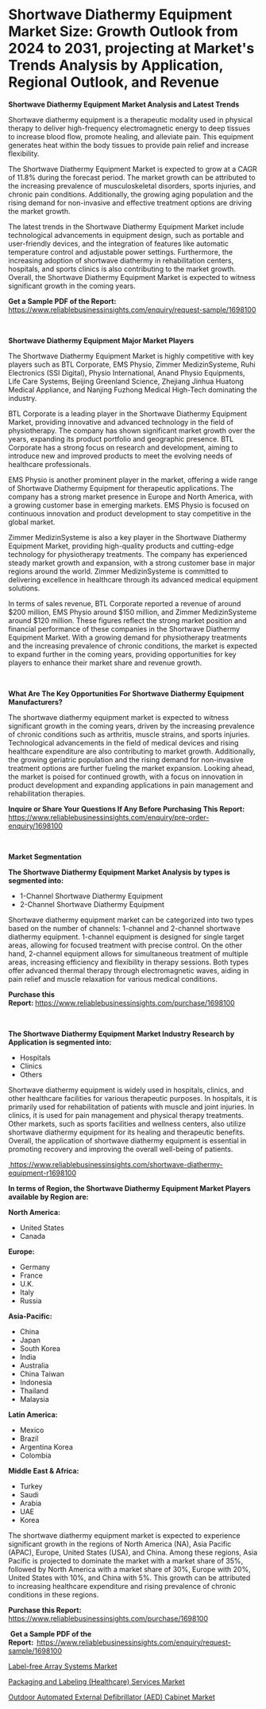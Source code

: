 <p><h1>Shortwave Diathermy Equipment Market Size: Growth Outlook from 2024 to 2031, projecting at Market's Trends Analysis by Application, Regional Outlook, and Revenue</h1></p><p><strong>Shortwave Diathermy Equipment Market Analysis and Latest Trends</strong></p>
<p><p>Shortwave diathermy equipment is a therapeutic modality used in physical therapy to deliver high-frequency electromagnetic energy to deep tissues to increase blood flow, promote healing, and alleviate pain. This equipment generates heat within the body tissues to provide pain relief and increase flexibility.</p><p>The Shortwave Diathermy Equipment Market is expected to grow at a CAGR of 11.8% during the forecast period. The market growth can be attributed to the increasing prevalence of musculoskeletal disorders, sports injuries, and chronic pain conditions. Additionally, the growing aging population and the rising demand for non-invasive and effective treatment options are driving the market growth.</p><p>The latest trends in the Shortwave Diathermy Equipment Market include technological advancements in equipment design, such as portable and user-friendly devices, and the integration of features like automatic temperature control and adjustable power settings. Furthermore, the increasing adoption of shortwave diathermy in rehabilitation centers, hospitals, and sports clinics is also contributing to the market growth. Overall, the Shortwave Diathermy Equipment Market is expected to witness significant growth in the coming years.</p></p>
<p><strong>Get a Sample PDF of the Report:&nbsp;</strong> <a href="https://www.reliablebusinessinsights.com/enquiry/request-sample/1698100">https://www.reliablebusinessinsights.com/enquiry/request-sample/1698100</a></p>
<p>&nbsp;</p>
<p><strong>Shortwave Diathermy Equipment Major Market Players</strong></p>
<p><p>The Shortwave Diathermy Equipment Market is highly competitive with key players such as BTL Corporate, EMS Physio, Zimmer MedizinSysteme, Ruhi Electronics (SSI Digital), Physio International, Anand Physio Equipments, Life Care Systems, Beijing Greenland Science, Zhejiang Jinhua Huatong Medical Appliance, and Nanjing Fuzhong Medical High-Tech dominating the industry.</p><p>BTL Corporate is a leading player in the Shortwave Diathermy Equipment Market, providing innovative and advanced technology in the field of physiotherapy. The company has shown significant market growth over the years, expanding its product portfolio and geographic presence. BTL Corporate has a strong focus on research and development, aiming to introduce new and improved products to meet the evolving needs of healthcare professionals.</p><p>EMS Physio is another prominent player in the market, offering a wide range of Shortwave Diathermy Equipment for therapeutic applications. The company has a strong market presence in Europe and North America, with a growing customer base in emerging markets. EMS Physio is focused on continuous innovation and product development to stay competitive in the global market.</p><p>Zimmer MedizinSysteme is also a key player in the Shortwave Diathermy Equipment Market, providing high-quality products and cutting-edge technology for physiotherapy treatments. The company has experienced steady market growth and expansion, with a strong customer base in major regions around the world. Zimmer MedizinSysteme is committed to delivering excellence in healthcare through its advanced medical equipment solutions.</p><p>In terms of sales revenue, BTL Corporate reported a revenue of around $200 million, EMS Physio around $150 million, and Zimmer MedizinSysteme around $120 million. These figures reflect the strong market position and financial performance of these companies in the Shortwave Diathermy Equipment Market. With a growing demand for physiotherapy treatments and the increasing prevalence of chronic conditions, the market is expected to expand further in the coming years, providing opportunities for key players to enhance their market share and revenue growth.</p></p>
<p>&nbsp;</p>
<p><strong>What Are The Key Opportunities For Shortwave Diathermy Equipment Manufacturers?</strong></p>
<p><p>The shortwave diathermy equipment market is expected to witness significant growth in the coming years, driven by the increasing prevalence of chronic conditions such as arthritis, muscle strains, and sports injuries. Technological advancements in the field of medical devices and rising healthcare expenditure are also contributing to market growth. Additionally, the growing geriatric population and the rising demand for non-invasive treatment options are further fueling the market expansion. Looking ahead, the market is poised for continued growth, with a focus on innovation in product development and expanding applications in pain management and rehabilitation therapies.</p></p>
<p><strong>Inquire or Share Your Questions If Any Before Purchasing This Report:</strong> <a href="https://www.reliablebusinessinsights.com/enquiry/pre-order-enquiry/1698100">https://www.reliablebusinessinsights.com/enquiry/pre-order-enquiry/1698100</a></p>
<p>&nbsp;</p>
<p><strong>Market Segmentation</strong></p>
<p><strong>The Shortwave Diathermy Equipment Market Analysis by types is segmented into:</strong></p>
<p><ul><li>1-Channel Shortwave Diathermy Equipment</li><li>2-Channel Shortwave Diathermy Equipment</li></ul></p>
<p><p>Shortwave diathermy equipment market can be categorized into two types based on the number of channels: 1-channel and 2-channel shortwave diathermy equipment. 1-channel equipment is designed for single target areas, allowing for focused treatment with precise control. On the other hand, 2-channel equipment allows for simultaneous treatment of multiple areas, increasing efficiency and flexibility in therapy sessions. Both types offer advanced thermal therapy through electromagnetic waves, aiding in pain relief and muscle relaxation for various medical conditions.</p></p>
<p><strong>Purchase this Report:&nbsp;</strong><a href="https://www.reliablebusinessinsights.com/purchase/1698100">https://www.reliablebusinessinsights.com/purchase/1698100</a></p>
<p>&nbsp;</p>
<p><strong>The Shortwave Diathermy Equipment Market Industry Research by Application is segmented into:</strong></p>
<p><ul><li>Hospitals</li><li>Clinics</li><li>Others</li></ul></p>
<p><p>Shortwave diathermy equipment is widely used in hospitals, clinics, and other healthcare facilities for various therapeutic purposes. In hospitals, it is primarily used for rehabilitation of patients with muscle and joint injuries. In clinics, it is used for pain management and physical therapy treatments. Other markets, such as sports facilities and wellness centers, also utilize shortwave diathermy equipment for its healing and therapeutic benefits. Overall, the application of shortwave diathermy equipment is essential in promoting recovery and improving the overall well-being of patients.</p></p>
<p><a href="https://www.reliablebusinessinsights.com/shortwave-diathermy-equipment-r1698100">&nbsp;https://www.reliablebusinessinsights.com/shortwave-diathermy-equipment-r1698100</a></p>
<p><strong>In terms of Region, the Shortwave Diathermy Equipment Market Players available by Region are:</strong></p>
<p>
    <p> <strong> North America: </strong>
        <ul>
            <li>United States</li>
            <li>Canada</li>
        </ul>
        </p> 
    <p> <strong> Europe: </strong>
        <ul>
            <li>Germany</li>
            <li>France</li>
            <li>U.K.</li>
            <li>Italy</li>
            <li>Russia</li>
        </ul>
        </p> 
    <p> <strong> Asia-Pacific: </strong>
        <ul>
            <li>China</li>
            <li>Japan</li>
            <li>South Korea</li>
            <li>India</li>
            <li>Australia</li>
            <li>China Taiwan</li>
            <li>Indonesia</li>
            <li>Thailand</li>
            <li>Malaysia</li>
        </ul>
        </p> 
    <p> <strong> Latin America: </strong>
        <ul>
            <li>Mexico</li>
            <li>Brazil</li>
            <li>Argentina Korea</li>
            <li>Colombia</li>
        </ul>
        </p> 
    <p> <strong> Middle East & Africa: </strong>
        <ul>
            <li>Turkey</li>
            <li>Saudi</li>
            <li>Arabia</li>
            <li>UAE</li>
            <li>Korea</li>
        </ul>
    </p>
    </p>
<p><p>The shortwave diathermy equipment market is expected to experience significant growth in the regions of North America (NA), Asia Pacific (APAC), Europe, United States (USA), and China. Among these regions, Asia Pacific is projected to dominate the market with a market share of 35%, followed by North America with a market share of 30%, Europe with 20%, United States with 10%, and China with 5%. This growth can be attributed to increasing healthcare expenditure and rising prevalence of chronic conditions in these regions.</p></p>
<p><strong>Purchase this Report: </strong><a href="https://www.reliablebusinessinsights.com/purchase/1698100">https://www.reliablebusinessinsights.com/purchase/1698100</a></p>
<p>&nbsp;<strong>Get a Sample PDF of the Report:&nbsp;&nbsp;</strong><a href="https://www.reliablebusinessinsights.com/enquiry/request-sample/1698100">https://www.reliablebusinessinsights.com/enquiry/request-sample/1698100</a></p>
<p><strong></strong></p>
<p><p><a href="https://view.publitas.com/reportprime-1/label-free-array-systems-market-investigation-industry-evolution-and-forecast-till-2031/">Label-free Array Systems Market</a></p><p><a href="https://view.publitas.com/reportprime-1/packaging-and-labeling-healthcare-services-market-research-report-market-forecast-and-growth-prospects-with-a-steady-cagr-of-13-6-from-2024-2031/">Packaging and Labeling (Healthcare) Services Market</a></p><p><a href="https://github.com/Paul14Anderson63/Market-Research-Report-List-5/blob/main/outdoor-automated-external-defibrillator-aed-cabinet-market.md">Outdoor Automated External Defibrillator (AED) Cabinet Market</a></p></p>